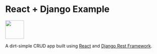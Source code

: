 # React + Django Example

<a href='http://www.recurse.com' title='Made with love at the Recurse Center'><img src='https://cloud.githubusercontent.com/assets/2883345/11322972/9e553260-910b-11e5-8de9-a5bf00c352ef.png' height='59px'/></a>

A dirt-simple CRUD app built using [React](https://reactjs.org/) and [Django Rest Framework](https://www.django-rest-framework.org/).
